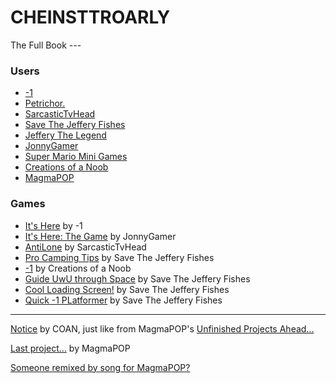 # CHEINSTTROARLY
The Full Book ---


### Users
- [-1](https://awesome-e.github.io/hs-tools/explore-channel/user.html?u=5l536b-1kwo_79&channel=Published)
- [Petrichor.](https://awesome-e.github.io/hs-tools/explore-channel/user.html?u=e0bab-1kwl_77&channel=Published)
- [SarcasticTvHead](https://awesome-e.github.io/hs-tools/explore-channel/user.html?u=5cgn0p-1kwn_7d&channel=Published)
- [Save The Jeffery Fishes](https://awesome-e.github.io/hs-tools/explore-channel/user.html?u=5vb2ug-1kwp_7b&channel=Published)
- [Jeffery The Legend](https://awesome-e.github.io/hs-tools/explore-channel/user.html?u=5nq7mp-1kwo_7k&channel=Published)
- [JonnyGamer](https://awesome-e.github.io/hs-tools/explore-channel/user.html?u=wl5j-1kwk_7c&channel=Published)
- [Super Mario Mini Games](https://awesome-e.github.io/hs-tools/explore-channel/user.html?u=4scg3o-1kwl_7l&channel=Published)
- [Creations of a Noob](https://awesome-e.github.io/hs-tools/explore-channel/user.html?u=v3ad-1kwk_7c&channel=Published)
- [MagmaPOP](https://awesome-e.github.io/hs-tools/explore-channel/user.html?u=curfb-1kwl_75&channel=Published)

### Games
- [It's Here](https://c.gethopscotch.com/p/zi4k2lqt6) by -1
- [It's Here: The Game](https://c.gethopscotch.com/p/zikpn5f84) by JonnyGamer
- [AntiLone](https://c.gethopscotch.com/p/11mnh5o5z0) by SarcasticTvHead
- [Pro Camping Tips](https://c.gethopscotch.com/p/10brqq43li) by Save The Jeffery Fishes
- [-1](https://c.gethopscotch.com/p/102mc2c4fn) by Creations of a Noob
- [Guide UwU through Space](https://c.gethopscotch.com/p/ztno5gxjk) by Save The Jeffery Fishes
- [Cool Loading Screen!](https://c.gethopscotch.com/p/zt7idqfsb) by Save The Jeffery Fishes
- [Quick -1 PLatformer](https://c.gethopscotch.com/p/zt7anowzj) by Save The Jeffery Fishes


---

[Notice](https://c.gethopscotch.com/p/11jvqho9ov) by COAN, just like from MagmaPOP's [Unfinished Projects Ahead...](https://c.gethopscotch.com/p/y0gfufgnl)

[Last project...](https://c.gethopscotch.com/p/y0ggh3drq) by MagmaPOP

[Someone remixed by song for MagmaPOP?](https://c.gethopscotch.com/p/xmpn4mn8d)
